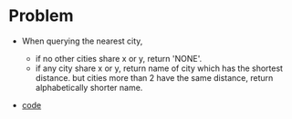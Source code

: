 # Problem

- When querying the nearest city,

  - if no other cities share x or y, return 'NONE'.
  - if any city share x or y, return name of city which has the shortest distance. but cities more than 2 have the same distance, return alphabetically shorter name.

- [code](city.rb)
